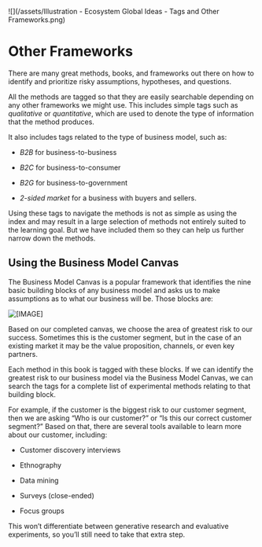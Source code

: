 ![](/assets/Illustration - Ecosystem Global Ideas - Tags and Other Frameworks.png)

# Other Frameworks

There are many great methods, books, and frameworks out there on how to identify and prioritize risky assumptions, hypotheses, and questions.

All the methods are tagged so that they are easily searchable depending on any other frameworks we might use. This includes simple tags such as _qualitative_ or _quantitative_, which are used to denote the type of information that the method produces.

It also includes tags related to the type of business model, such as:

* _B2B_ for business-to-business

* _B2C_ for business-to-consumer

* _B2G_ for business-to-government

* _2-sided market_ for a business with buyers and sellers.

Using these tags to navigate the methods is not as simple as using the index and may result in a large selection of methods not entirely suited to the learning goal. But we have included them so they can help us further narrow down the methods.

## **Using the Business Model Canvas**

The Business Model Canvas is a popular framework that identifies the nine basic building blocks of any business model and asks us to make assumptions as to what our business will be. Those blocks are:

![\[IMAGE\]
](https://upload.wikimedia.org/wikipedia/commons/thumb/1/10/Business_Model_Canvas.png/1200px-Business_Model_Canvas.png)

Based on our completed canvas, we choose the area of greatest risk to our success. Sometimes this is the customer segment, but in the case of an existing market it may be the value proposition, channels, or even key partners.

Each method in this book is tagged with these blocks. If we can identify the greatest risk to our business model via the Business Model Canvas, we can search the tags for a complete list of experimental methods relating to that building block.

For example, if the customer is the biggest risk to our customer segment, then we are asking “Who is our customer?” or “Is this our correct customer segment?” Based on that, there are several tools available to learn more about our customer, including:

* Customer discovery interviews

* Ethnography

* Data mining

* Surveys \(close-ended\)

* Focus groups

This won’t differentiate between generative research and evaluative experiments, so you’ll still need to take that extra step.

